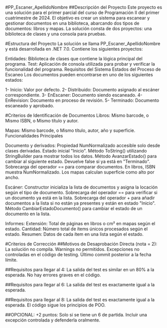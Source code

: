 
#PP_Escaner_ApellidoNombre
##Descripción del Proyecto
Este proyecto es una solución para el primer parcial del curso de Programación II del primer cuatrimestre de 2024. El objetivo es crear un sistema para escanear y gestionar documentos en una biblioteca, abarcando dos tipos de documentos: libros y mapas. La solución consta de dos proyectos: una biblioteca de clases y una consola para pruebas.

#Estructura del Proyecto
La solución se llama PP_Escaner_ApellidoNombre y está desarrollada en .NET 7.0. Contiene los siguientes proyectos:

Entidades: Biblioteca de clases que contiene la lógica principal del programa.
Test: Aplicación de consola utilizada para probar y verificar la funcionalidad del programa.
Requisitos del Sistema
Estados del Proceso de Escaneo
Los documentos pueden encontrarse en uno de los siguientes estados:

1- Inicio: Valor por defecto.
2- Distribuido: Documento asignado al escáner correspondiente.
3- EnEscaner: Documento siendo escaneado.
4- EnRevision: Documento en proceso de revisión.
5- Terminado: Documento escaneado y aprobado.

#Criterios de Identificación de Documentos
Libros:
Mismo barcode, o
Mismo ISBN, o
Mismo título y autor.

Mapas:
Mismo barcode, o
Mismo título, autor, año y superficie.
Funcionalidades Principales

Documento y derivados:
Propiedad NumNormalizado accesible solo desde clases derivadas.
Estado inicial "Inicio".
Método ToString() utilizando StringBuilder para mostrar todos los datos.
Método AvanzarEstado() para cambiar al siguiente estado. Devuelve false si ya está en "Terminado".
Sobrecarga del operador == para comparar documentos.
En libros, ISBN muestra NumNormalizado.
Los mapas calculan superficie como alto por ancho.

Escáner:
Constructor inicializa la lista de documentos y asigna la locación según el tipo de documento.
Sobrecarga del operador == para verificar si un documento ya está en la lista.
Sobrecarga del operador + para añadir documentos a la lista si no están ya presentes y están en estado "Inicio".
Método CambiarEstadoDocumento() para cambiar el estado de un documento en la lista.

Informes:
Extensión: Total de páginas en libros o cm² en mapas según el estado.
Cantidad: Número total de ítems únicos procesados según el estado.
Resumen: Datos de cada ítem en una lista según el estado.

#Criterios de Corrección
##Motivos de Desaprobación Directa (nota = 2):
La solución no compila.
Warnings no permitidos.
Excepciones no controladas en el código de testing.
Último commit posterior a la fecha límite.

##Requisitos para llegar al 4:
La salida del test es similar en un 80% a la esperada.
No hay errores graves en el código.

##Requisitos para llegar al 6:
La salida del test es exactamente igual a la esperada.

##Requisitos para llegar al 8:
La salida del test es exactamente igual a la esperada.
El código sigue los principios de POO.

##OPCIONAL: +2 puntos:
Solo si se tiene un 6 de partida.
Incluir una excepción controlada y defenderla oralmente.
